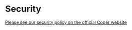 # Security

[Please see our security policy on the official Coder website](https://coder.com/security/policy)
